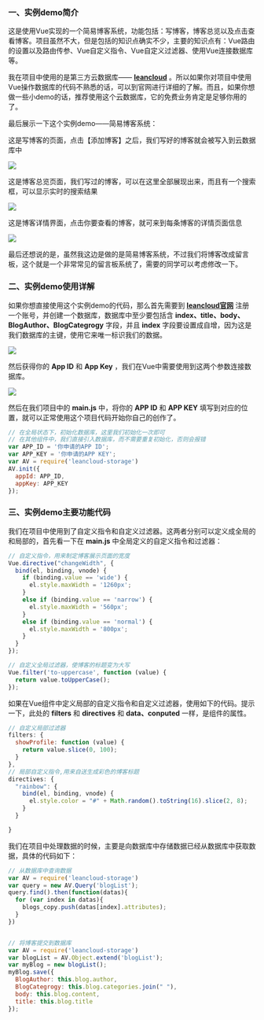 ### 一、实例demo简介

这是使用Vue实现的一个简易博客系统，功能包括：写博客，博客总览以及点击查看博客。项目虽然不大，但是包括的知识点确实不少，主要的知识点有：Vue路由的设置以及路由传参、Vue自定义指令、Vue自定义过滤器、使用Vue连接数据库等。

我在项目中使用的是第三方云数据库—— **[leancloud](https://leancloud.cn/)** 。所以如果你对项目中使用Vue操作数据库的代码不熟悉的话，可以到官网进行详细的了解。而且，如果你想做一些小demo的话，推荐使用这个云数据库，它的免费业务肯定是足够你用的了。

最后展示一下这个实例demo——简易博客系统：

这是写博客的页面，点击【添加博客】之后，我们写好的博客就会被写入到云数据库中

![](https://upload-images.jianshu.io/upload_images/3879603-fd4b1221c35617b4.png?imageMogr2/auto-orient/strip%7CimageView2/2/w/1240)

这是博客总览页面，我们写过的博客，可以在这里全部展现出来，而且有一个搜索框，可以显示实时的搜索结果

![](https://upload-images.jianshu.io/upload_images/3879603-ab3ab97e893b723a.png?imageMogr2/auto-orient/strip%7CimageView2/2/w/1240)

这是博客详情界面，点击你要查看的博客，就可来到每条博客的详情页面信息

![](https://upload-images.jianshu.io/upload_images/3879603-fa37adf27a98de19.png?imageMogr2/auto-orient/strip%7CimageView2/2/w/1240)

最后还想说的是，虽然我这边是做的是简易博客系统，不过我们将博客改成留言板，这个就是一个非常常见的留言板系统了，需要的同学可以考虑修改一下。



### 二、实例demo使用详解

如果你想直接使用这个实例demo的代码，那么首先需要到  **[leancloud官网](https://leancloud.cn/)** 注册一个账号，并创建一个数据库，数据库中至少要包括含 **index、title、body、BlogAuthor、BlogCategrogy** 字段，并且 **index** 字段要设置成自增，因为这是我们数据库的主键，使用它来唯一标识我们的数据。

![](https://upload-images.jianshu.io/upload_images/3879603-cf823f43daf37c0a.png?imageMogr2/auto-orient/strip%7CimageView2/2/w/1240)

然后获得你的 **App ID** 和 **App Key** ，我们在Vue中需要使用到这两个参数连接数据库。 

![](https://upload-images.jianshu.io/upload_images/3879603-6d9d328a060f59b6.png?imageMogr2/auto-orient/strip%7CimageView2/2/w/1240)

然后在我们项目中的 **main.js** 中，将你的 **APP ID** 和 **APP KEY** 填写到对应的位置，就可以正常使用这个项目代码开始你自己的创作了。

```js
// 在全局状态下，初始化数据库，这里我们初始化一次即可
// 在其他组件中，我们直接引入数据库，而不需要重复初始化，否则会报错
var APP_ID = '你申请的APP ID';
var APP_KEY = '你申请的APP KEY';
var AV = require('leancloud-storage')
AV.init({
  appId: APP_ID,
  appKey: APP_KEY
});
```

### 三、实例demo主要功能代码

我们在项目中使用到了自定义指令和自定义过滤器。这两者分别可以定义成全局的和局部的，首先看一下在 **main.js** 中全局定义的自定义指令和过滤器：

```js
// 自定义指令，用来制定博客展示页面的宽度
Vue.directive("changeWidth", {
  bind(el, binding, vnode) {
    if (binding.value == 'wide') {
      el.style.maxWidth = '1260px';
    }
    else if (binding.value == 'narrow') {
      el.style.maxWidth = '560px';
    }
    else if (binding.value == 'normal') {
      el.style.maxWidth = '800px';
    }
  }
});

// 自定义全局过滤器，使博客的标题变为大写
Vue.filter('to-uppercase', function (value) {
  return value.toUpperCase();
});
```

如果在Vue组件中定义局部的自定义指令和自定义过滤器，使用如下的代码。提示一下，此处的 **filters** 和 **directives** 和 **data、conputed** 一样，是组件的属性。

```js
// 自定义局部过滤器
filters: {
  showProfile: function (value) {
    return value.slice(0, 100);
  }
},
// 局部自定义指令,用来自送生成彩色的博客标题
directives: {
  "rainbow": {
    bind(el, binding, vnode) {
      el.style.color = "#" + Math.random().toString(16).slice(2, 8);
    }
  }

}
```

我们在项目中处理数据的时候，主要是向数据库中存储数据已经从数据库中获取数据，具体的代码如下：

```js
// 从数据库中查询数据
var AV = require('leancloud-storage')
var query = new AV.Query('blogList');
query.find().then(function(datas){
  for (var index in datas){
    blogs_copy.push(datas[index].attributes);
  }
})


// 将博客提交到数据库
var AV = require('leancloud-storage')
var blogList = AV.Object.extend('blogList');
var myBlog = new blogList();
myBlog.save({
  BlogAuthor: this.blog.author,
  BlogCategrogy: this.blog.categories.join(" "),
  body: this.blog.content,
  title: this.blog.title
});
```
